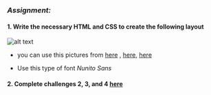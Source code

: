 
### *Assignment:*


#### 1. Write the necessary HTML and CSS to create the following layout


![alt text](https://i.stack.imgur.com/psE3s.jpg)

- you can use this pictures from [here](https://images.unsplash.com/photo-1568812315803-7f6419ff8d3e?ixlib=rb-1.2.1&ixid=eyJhcHBfaWQiOjEyMDd9&auto=format&fit=crop&w=893&q=80) ,
[here](https://images.unsplash.com/photo-1571262428487-5544c6d0eb23?ixlib=rb-1.2.1&ixid=eyJhcHBfaWQiOjEyMDd9&auto=format&fit=crop&w=934&q=80),
[here](https://images.unsplash.com/photo-1581321825690-944511645947?ixlib=rb-1.2.1&ixid=eyJhcHBfaWQiOjEyMDd9&auto=format&fit=crop&w=1275&q=80)

- Use this type of font *Nunito Sans*

#### 2. Complete challenges 2, 3, and 4 [here](https://en.wikiversity.org/wiki/Web_Design/CSS_challenges)

